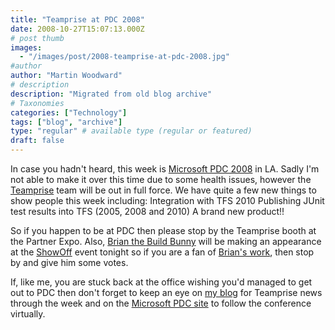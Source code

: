 ```yaml
---
title: "Teamprise at PDC 2008"
date: 2008-10-27T15:07:13.000Z
# post thumb
images:
  - "/images/post/2008-teamprise-at-pdc-2008.jpg"
#author
author: "Martin Woodward"
# description
description: "Migrated from old blog archive"
# Taxonomies
categories: ["Technology"]
tags: ["blog", "archive"]
type: "regular" # available type (regular or featured)
draft: false
---
```


[](http://www.microsoftpdc.com) In case you hadn't heard, this week is [Microsoft PDC 2008](http://microsoftpdc.com/) in LA.  Sadly I'm not able to make it over this time due to some health issues, however the [Teamprise](http://www.teamprise.com) team will be out in full force.  We have quite a few new things to show people this week including:     Integration with TFS 2010    Publishing JUnit test results into TFS (2005, 2008 and 2010)    A brand new product!!   

So if you happen to be at PDC then please stop by the Teamprise booth at the Partner Expo. Also, [Brian the Build Bunny](http://www.woodwardweb.com/gadgets/000434.html) will be making an appearance at the [ShowOff](http://www.microsoftpdc.com/Social/Contest/ShowOff.aspx) event tonight so if you are a fan of [Brian's work](http://www.woodwardweb.com/gadgets/000434.html), then stop by and give him some votes.  

If, like me, you are stuck back at the office wishing you'd managed to get out to PDC then don't forget to keep an eye on [my blog](http://www.woodwardweb.com/) for Teamprise news through the week and on the [Microsoft PDC site](http://www.microsoftpdc.com/) to follow the conference virtually.
